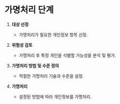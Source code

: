# 가명처리 단계

1. **대상 선정**  
   - 가명처리가 필요한 개인정보 항목 선정.  

2. **위험성 검토**  
   - 가명처리 후 특정 개인을 식별할 가능성을 분석 및 평가.  

3. **가명처리 방법 및 수준 정의**  
   - 적절한 가명처리 기술과 수준을 설정.  

4. **가명처리**  
   - 설정된 방법에 따라 개인정보를 가명처리.  
